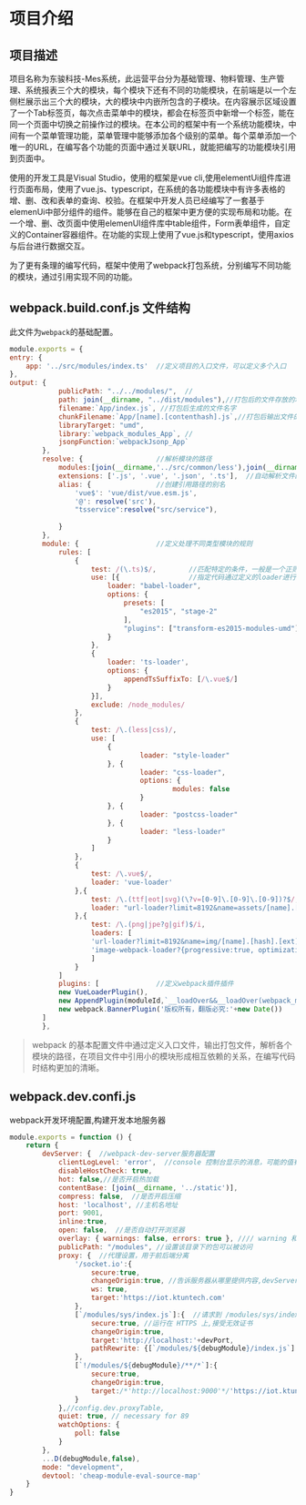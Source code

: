 # 项目介绍

## 项目描述  
项目名称为东骏科技-Mes系统，此运营平台分为基础管理、物料管理、生产管理、系统报表三个大的模块，每个模块下还有不同的功能模块，在前端是以一个左侧栏展示出三个大的模块，大的模块中内嵌所包含的子模块。在内容展示区域设置了一个Tab标签页，每次点击菜单中的模块，都会在标签页中新增一个标签，能在同一个页面中切换之前操作过的模块。在本公司的框架中有一个系统功能模块，中间有一个菜单管理功能，菜单管理中能够添加各个级别的菜单。每个菜单添加一个唯一的URL，在编写各个功能的页面中通过关联URL，就能把编写的功能模块引用到页面中。  

使用的开发工具是Visual Studio，使用的框架是vue cli,使用elementUi组件库进行页面布局，使用了vue.js、typescript，在系统的各功能模块中有许多表格的增、删、改和表单的查询、校验。在框架中开发人员已经编写了一套基于elemenUi中部分组件的组件。能够在自己的框架中更方便的实现布局和功能。在一个增、删、改页面中使用elemenUI组件库中table组件，Form表单组件，自定义的Container容器组件。在功能的实现上使用了vue.js和typescript，使用axios与后台进行数据交互。  

为了更有条理的编写代码，框架中使用了webpack打包系统，分别编写不同功能的模块，通过引用实现不同的功能。  

##  webpack.build.conf.js  文件结构  
此文件为`webpack`的基础配置。  
```javascript
module.exports = {
entry: {
    app: '../src/modules/index.ts'  //定义项目的入口文件，可以定义多个入口
},
output: {
			publicPath: "../../modules/",  //
			path: join(__dirname, "../dist/modules"),//打包后的文件存放的地方
			filename:`App/index.js`, //打包后生成的文件名字
			chunkFilename:`App/[name].[contenthash].js`,//打包后输出文件的文件名
			libraryTarget: "umd",
			library:`webpack_modules_App`, //
			jsonpFunction:`webpackJsonp_App`
        },
        resolve: {                  //解析模块的路径
			modules:[join(__dirname,'../src/common/less'),join(__dirname,'../node_modules')], //指定搜索的目录
			extensions: ['.js', '.vue', '.json', '.ts'],  //自动解析文件的扩展名
			alias: {                //创建引用路径的别名
				'vue$': 'vue/dist/vue.esm.js',
				'@': resolve('src'),
				"tsservice":resolve("src/service"),
				
			}
        },
        module: {                   //定义处理不同类型模块的规则
			rules: [
				{
					test: /(\.ts)$/,        //匹配特定的条件，一般是一个正则表达式
					use: [{                 //指定代码通过定义的loader进行转换
						loader: "babel-loader",
						options: {
							presets: [
								"es2015", "stage-2"
							],
							"plugins": ["transform-es2015-modules-umd"]
						}
					},
					{
						loader: 'ts-loader',
						options: {
							appendTsSuffixTo: [/\.vue$/]
						}
					}],
					exclude: /node_modules/
				},
				{
					test: /\.(less|css)/,
					use: [
						{
								loader: "style-loader"
						}, {
								loader: "css-loader",
								options: {
										modules: false
								}
						}, {
								loader: "postcss-loader"
						}, {
								loader: "less-loader"
						}
					]
				},
				{
					test: /\.vue$/,
					loader: 'vue-loader'
				},{
					test: /\.(ttf|eot|svg)(\?v=[0-9]\.[0-9]\.[0-9])?$/,
					loader: "url-loader?limit=8192&name=assets/[name].[hash].[ext]"
				},{
					test: /\.(png|jpe?g|gif)$/i,
					loaders: [
					'url-loader?limit=8192&name=img/[name].[hash].[ext]',
					'image-webpack-loader?{progressive:true, optimizationLevel: 7, interlaced: false, pngquant:{quality: "65-90", speed: 4}}'
					]
				}
            ]
            plugins: [              //定义webpack插件插件
			new VueLoaderPlugin(),
			new AppendPlugin(moduleId,`__loadOver&&__loadOver(webpack_modules_${moduleId});`),
			new webpack.BannerPlugin('版权所有，翻版必究:'+new Date())
		]
		},
```  
> webpack 的基本配置文件中通过定义入口文件，输出打包文件，解析各个模块的路径，在项目文件中引用小的模块形成相互依赖的关系，在编写代码时结构更加的清晰。  

## webpack.dev.confi.js  

 webpack开发环境配置,构建开发本地服务器  

```javascript
module.exports = function () {
	return {
		devServer: {  //webpack-dev-server服务器配置
			clientLogLevel: 'error',  //console 控制台显示的消息，可能的值有 none, error, warning 或者 info
			disableHostCheck: true,
			hot: false,//是否开启热加载
			contentBase: [join(__dirname, '../static')],
			compress: false,  //是否开启压缩
			host: 'localhost', //主机名地址
			port: 9001, 
			inline:true,
			open: false,  //是否自动打开浏览器
			overlay: { warnings: false, errors: true }, //// warning 和 error 是否要显示
			publicPath: "/modules", //设置该目录下的包可以被访问
			proxy: {  //代理设置，用于前后端分离
				'/socket.io':{
					secure:true,
					changeOrigin:true, //告诉服务器从哪里提供内容,devServer.publicPath 将用于确定应该从哪里提供 bundle.
					ws: true,
					target:'https://iot.ktuntech.com'
				},
				[`/modules/sys/index.js`]:{  //请求到 /modules/sys/index.js 现在会被代理到请求 http://localhost:9001/modules/sys/index.js。
					secure:true, //运行在 HTTPS 上,接受无效证书
					changeOrigin:true,
					target:'http://localhost:'+devPort,
					pathRewrite: {[`/modules/${debugModule}/index.js`]: [`/modules/${debugModule}/${debugModule}.js`]}
				},  
				[`!/modules/${debugModule}/**/*`]:{
					secure:true,
					changeOrigin:true,
					target:/*'http://localhost:9000'*/'https://iot.ktuntech.com'
				}
			},//config.dev.proxyTable,
			quiet: true, // necessary for 89
			watchOptions: {  
				poll: false
			}
		},
		...D(debugModule,false),
		mode: "development",
		devtool: 'cheap-module-eval-source-map'
	}
}
```
> 